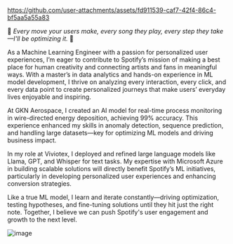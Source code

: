 https://github.com/user-attachments/assets/fd911539-caf7-42f4-86c4-bf5aa5a55a83 

:musical_note: *Every move your users make, every song they play, every step they take—I'll be optimizing it.* :musical_note: <br/>

As a Machine Learning Engineer with a passion for personalized user experiences, I’m eager to contribute to Spotify’s mission of making a best place for human creativity and connecting artists and fans in meaningful ways. With a master’s in data analytics and hands-on experience in ML model development, I thrive on analyzing every interaction, every click, and every data point to create personalized journeys that make users’ everyday lives enjoyable and inspiring.

At GKN Aerospace, I created an AI model for real-time process monitoring in wire-directed energy deposition, achieving 99% accuracy. This experience enhanced my skills in anomaly detection, sequence prediction, and handling large datasets—key for optimizing ML models and driving business impact.

In my role at Viviotex, I deployed and refined large language models like Llama, GPT, and Whisper for text tasks. My expertise with Microsoft Azure in building scalable solutions will directly benefit Spotify’s ML initiatives, particularly in developing personalized user experiences and enhancing conversion strategies.

Like a true ML model, I learn and iterate constantly—driving optimization, testing hypotheses, and fine-tuning solutions until they hit just the right note. Together, I believe we can push Spotify's user engagement and growth to the next level.

![image](https://github.com/user-attachments/assets/b97770a2-cb9b-4e1a-ab46-95ae6078f483)
